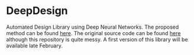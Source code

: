 # DeepDesign

Automated Design Library using Deep Neural Networks. The proposed method can be found [here](https://arxiv.org/abs/1710.10352). The original source code can be found [here](https://github.com/loliverhennigh/Flow-Sculpter) although this repository is quite messy. A first version of this library will be available late February. 
